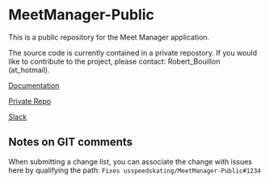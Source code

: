 # MeetManager-Public
This is a public repository for the Meet Manager application. 

The source code is currently contained in a private repostory. If you would like to contribute to the project, please contact:
Robert_Bouillon (at_hotmail).

[Documentation](https://wiki.usspeedskating.net/display/MM/Meet+Manager)

[Private Repo](https://github.com/usspeedskating/MeetManager)

[Slack](https://app.slack.com/client/TJQHMQENN/CU7264H5X)


## Notes on GIT comments
When submitting a change list, you can associate the change with issues here by qualifying the path: `Fixes usspeedskating/MeetManager-Public#1234`
